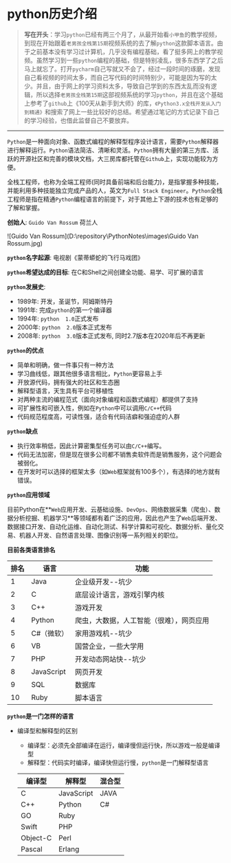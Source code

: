 # python历史介绍

> **写在开头**：学习`python`已经有两三个月了，从最开始看`小甲鱼`的教学视频，到现在开始跟着`老男孩全栈第15期`视频系统的去了解`python`这款脚本语言。由于之前基本没有学习过计算机，几乎没有编程基础，看了挺多网上的教学视频。虽然学习到一些`python`编程的基础，但是特别凌乱，很多东西学了之后马上就忘了。打开`pycharm`自己写就又不会了，经过一段时间的琢磨，发现自己看视频的时间太多，而自己写代码的时间特别少，可能是因为写的太少。并且，由于网上的学习资料太多，导致自己学到的东西太乱而没有逻辑，所以选择`老男孩全栈第15期`这部视频系统的学习`python`，并且在这个基础上参考了`github`上《100天从新手到大师》的库，`《Python3.x全栈开发从入门到精通》`和搜索了网上一些比较好的总结。希望通过笔记的方式记录下自己的学习经验，也借此监督自己不要放弃。

---

`Python`是一种面向对象、函数式编程的解释型程序设计语言，需要`Python`解释器进行解释运行。`Python`语法简洁、清晰和灵活。`Python`拥有大量的第三方库、活跃的开源社区和完善的模块文档，大三房库都托管在`Github`上，实现功能较为方便。

全栈工程师，也称为全端工程师(同时具备前端和后台能力)，是指掌握多种技能，并能利用多种技能独立完成产品的人，英文为`Full Stack Engineer`。`Python`全栈工程师是指在精通`Python`编程语言的前提下，对于其他上下游的技术也有足够的了解和掌握。

**创始人**:  `Guido Van Rossum`  荷兰人

![Guido Van Rossum](D:\repository\PythonNotes\images\Guido Van Rossum.jpg)

**`python`名字起源**:   电视剧《蒙蒂蟒蛇的飞行马戏团》 

**`python`希望达成的目标**:   在C和Shell之间创建全功能、易学、可扩展的语言

**`python`发展史**:

- 1989年:  开发，圣诞节，阿姆斯特丹
- 1991年:  完成`python`的第一个编译器
- 1994年:  `python  1.0`正式发布
- 2000年:  `python  2.0`版本正式发布
- 2008年:  `python  3.0`版本正式发布,  同时2.7版本在2020年后不再更新

**`python`的优点**

- 简单和明确，做一件事只有一种方法
- 学习曲线低，跟其他很多语言相比，`Python`更容易上手
- 开放源代码，拥有强大的社区和生态圈
- 解释型语言，天生具有平台可移植性
- 对两种主流的编程范式（面向对象编程和函数式编程）都提供了支持
- 可扩展性和可嵌入性，例如在`Python`中可以调用`C/C++`代码
- 代码规范程度高，可读性强，适合有代码洁癖和强迫症的人群

**`python`缺点**

- 执行效率稍低，因此计算密集型任务可以由`C/C++`编写。
- 代码无法加密，但是现在很多公司都不销售卖软件而是销售服务，这个问题会被弱化。
- 在开发时可以选择的框架太多（如`Web`框架就有100多个），有选择的地方就有错误。

**`python`应用领域**

目前Python在**`Web`应用开发、云基础设施、`DevOps`、网络数据采集（爬虫）、数据分析挖掘、机器学习**等领域都有着广泛的应用，因此也产生了`Web`后端开发、数据接口开发、自动化运维、自动化测试、科学计算和可视化、数据分析、量化交易、机器人开发、自然语言处理、图像识别等一系列相关的职位。

**目前各类语言排名**

| 排名 | 语言       | 功能                                     |
| ---- | ---------- | ---------------------------------------- |
| 1    | Java       | 企业级开发--坑少                         |
| 2    | C          | 底层设计语言，游戏引擎内核               |
| 3    | C++        | 游戏开发                                 |
| 4    | Python     | 爬虫，大数据，人工智能（很难），网页应用 |
| 5    | C#（微软） | 家用游戏机--坑少                         |
| 6    | VB         | 国营企业，一些大学用                     |
| 7    | PHP        | 开发动态网站快--坑少                     |
| 8    | JavaScript | 网页开发                                 |
| 9    | SQL        | 数据库                                   |
| 10   | Ruby       | 脚本语言                                 |

**`python`是一门怎样的语言**

- 编译型和解释型的区别

  - 编译型：必须先全部编译在运行，编译慢但运行快，所以游戏一般是编译型
  - 解释型：代码实时编译，编译快但运行慢，`python`是一门解释型语言

  | 编译型   | 解释型     | 混合型 |
  | -------- | ---------- | ------ |
  | C        | JavaScript | JAVA   |
  | C++      | Python     | C#     |
  | GO       | Ruby       |        |
  | Swift    | PHP        |        |
  | Object-C | Perl       |        |
  | Pascal   | Erlang     |        |


